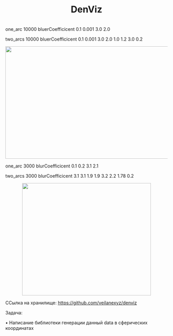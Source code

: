 <h1 align="center">DenViz</h1>

<br>
one_arc 10000 bluerCoefficicent 0.1 0.001 3.0 2.0

two_arcs 10000  bluerCoefficicent 0.1 0.001 3.0 2.0 1.0 1.2 3.0 0.2

</p>

<p align="center">
  <img src="https://github.com/AnastasiayA26/1-year-univercity-c-/blob/main/10.png" width="600" height="350">

  <br>

one_arc 3000 blurCoefficicent 0.1 0.2 3.1 2.1

two_arcs 3000 blurCoefficicent 3.1 3.1 1.9 1.9 3.2 2.2 1.78 0.2 

</p>

<p align="center">
  <img src="https://github.com/AnastasiayA26/1-year-univercity-c-/blob/main/11.png" width="400" height="350">

ССылка на хранилище: https://github.com/veilanexyz/denviz


Задача:

• Написание библиотеки генерации данный data в сферических координатах




